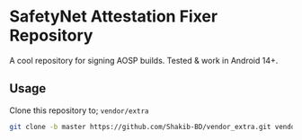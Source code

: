 # SafetyNet Attestation Fixer Repository

A cool repository for signing AOSP builds. Tested & work in Android 14+.

## Usage

Clone this repository to;
`vendor/extra`

```bash
git clone -b master https://github.com/Shakib-BD/vendor_extra.git vendor/extra
```
